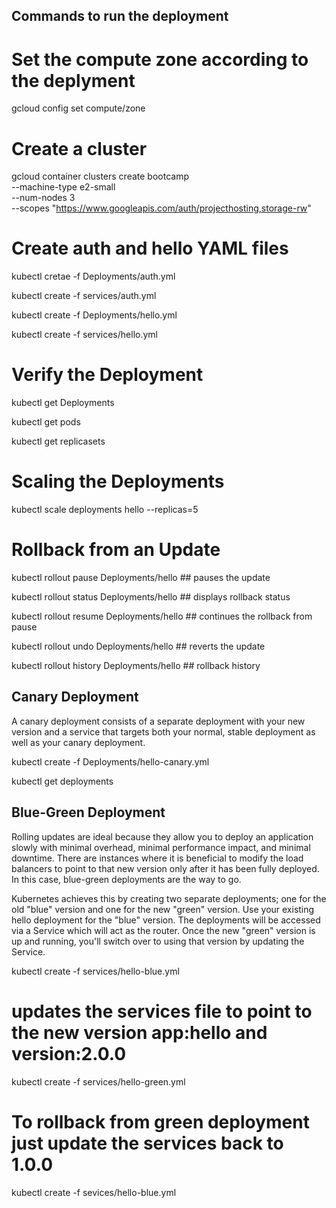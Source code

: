 ## Commands to run the deployment

# Set the compute zone according to the deplyment

gcloud config set compute/zone 

# Create a cluster

gcloud container clusters create bootcamp \
  --machine-type e2-small \
  --num-nodes 3 \
  --scopes "https://www.googleapis.com/auth/projecthosting,storage-rw"

# Create auth and hello YAML files

kubectl cretae -f Deployments/auth.yml

kubectl create -f services/auth.yml

kubectl create -f Deployments/hello.yml

kubectl create -f services/hello.yml

# Verify the Deployment

kubectl get Deployments

kubectl get pods

kubectl get replicasets

# Scaling the Deployments

kubectl scale deployments hello --replicas=5

# Rollback from an Update

kubectl rollout pause Deployments/hello   ## pauses the update

kubectl rollout status Deployments/hello  ## displays rollback status

kubectl rollout resume Deployments/hello  ## continues the rollback from pause

kubectl rollout undo Deployments/hello    ## reverts the update

kubectl rollout history Deployments/hello  ## rollback history

## Canary Deployment

A canary deployment consists of a separate deployment with your new version and a service that targets both your normal, stable deployment as well as your canary deployment.

kubectl create -f Deployments/hello-canary.yml

kubectl get deployments

## Blue-Green Deployment

Rolling updates are ideal because they allow you to deploy an application slowly with minimal overhead, minimal performance impact, and minimal downtime. There are instances where it is beneficial to modify the load balancers to point to that new version only after it has been fully deployed. In this case, blue-green deployments are the way to go.

Kubernetes achieves this by creating two separate deployments; one for the old "blue" version and one for the new "green" version. Use your existing hello deployment for the "blue" version. The deployments will be accessed via a Service which will act as the router. Once the new "green" version is up and running, you'll switch over to using that version by updating the Service.

kubectl create -f services/hello-blue.yml 

# updates the services file to point to the new version app:hello and version:2.0.0

kubectl create -f services/hello-green.yml

# To rollback from green deployment just update the services back to 1.0.0

kubectl create -f sevices/hello-blue.yml
  
